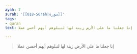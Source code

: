 ```yaml
---
ayah: 7
surah: '[[018-Surah|سورة]]'
tags:
- quran
text: إنا جعلنا ما على الأرض زينة لها لنبلوهم أيهم أحسن عملا

---
```

> إنا جعلنا ما على الأرض زينة لها لنبلوهم أيهم أحسن عملا
